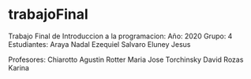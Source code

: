# trabajoFinal
Trabajo Final de Introduccion a la programacion: 
Año: 2020 
Grupo: 4
Estudiantes: Araya Nadal Ezequiel
             Salvaro Eluney Jesus
             
Profesores:  Chiarotto Agustin
             Rotter Maria Jose
             Torchinsky David
             Rozas Karina
